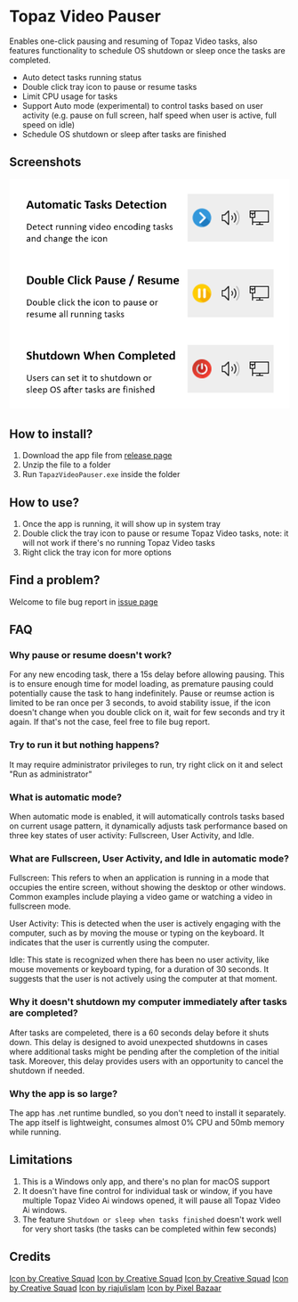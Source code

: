 # Topaz Video Pauser

Enables one-click pausing and resuming of Topaz Video tasks, also features functionality to schedule OS shutdown or sleep once the tasks are completed.

- Auto detect tasks running status
- Double click tray icon to pause or resume tasks
- Limit CPU usage for tasks
- Support Auto mode (experimental) to control tasks based on user activity (e.g. pause on full screen, half speed when user is active, full speed on idle)
- Schedule OS shutdown or sleep after tasks are finished

## Screenshots
![App Introduction](app_intro.png?raw=true "App Introduction")

## How to install?
1. Download the app file from [release page](https://github.com/sbcarp/TopazVideoPauser/releases/)
2. Unzip the file to a folder
3. Run `TapazVideoPauser.exe` inside the folder

## How to use?
1. Once the app is running, it will show up in system tray
2. Double click the tray icon to pause or resume Topaz Video tasks, note: it will not work if there's no running Topaz Video tasks
3. Right click the tray icon for more options

## Find a problem?
Welcome to file bug report in [issue page](https://github.com/sbcarp/TopazVideoPauser/issues)

## FAQ
### Why pause or resume doesn't work?
For any new encoding task, there a 15s delay before allowing pausing. This is to ensure enough time for model loading, as premature pausing could potentially cause the task to hang indefinitely.
Pause or reumse action is limited to be ran once per 3 seconds, to avoid stability issue, if the icon doesn't change when you double click on it, wait for few seconds and try it again. If that's not the case, feel free to file bug report.

### Try to run it but nothing happens?
It may require administrator privileges to run, try right click on it and select "Run as administrator"

### What is automatic mode?
When automatic mode is enabled, it will automatically controls tasks based on current usage pattern, it dynamically adjusts task performance based on three key states of user activity: Fullscreen, User Activity, and Idle.

### What are Fullscreen, User Activity, and Idle in automatic mode?
Fullscreen: This refers to when an application is running in a mode that occupies the entire screen, without showing the desktop or other windows. Common examples include playing a video game or watching a video in fullscreen mode.

User Activity: This is detected when the user is actively engaging with the computer, such as by moving the mouse or typing on the keyboard. It indicates that the user is currently using the computer.

Idle: This state is recognized when there has been no user activity, like mouse movements or keyboard typing, for a duration of 30 seconds. It suggests that the user is not actively using the computer at that moment.

### Why it doesn't shutdown my computer immediately after tasks are completed?
After tasks are compeleted, there is a 60 seconds delay before it shuts down. This delay is designed to avoid unexpected shutdowns in cases where additional tasks might be pending after the completion of the initial task. Moreover, this delay provides users with an opportunity to cancel the shutdown if needed.

### Why the app is so large?
The app has .net runtime bundled, so you don't need to install it separately. The app itself is lightweight, consumes almost 0% CPU and 50mb memory while running.

## Limitations
1. This is a Windows only app, and there's no plan for macOS support
2. It doesn't have fine control for individual task or window, if you have multiple Topaz Video Ai windows opened, it will pause all Topaz Video Ai windows.
3. The feature `Shutdown or sleep when tasks finished` doesn't work well for very short tasks (the tasks can be completed within few seconds)

## Credits
[Icon by Creative Squad](https://www.freepik.com/icon/play_11081629#fromView=search&term=pause&track=ais&page=1&position=47&uuid=6faf0780-3bf4-40ca-9d00-ee690853b7bc)
[Icon by Creative Squad](https://www.freepik.com/icon/lock_11081621#fromView=resource_detail&position=9)
[Icon by Creative Squad](https://www.freepik.com/icon/lines_11081623#fromView=resource_detail&position=8)
[Icon by Creative Squad](https://www.freepik.com/icon/lock_11081619#fromView=resource_detail&position=10)
[Icon by riajulislam](https://www.freepik.com/icon/shutdown_3541892#fromView=search&term=shutdown&track=ais&page=1&position=69&uuid=dfcdb1dd-2377-493a-80c3-68c4465518f2)
[Icon by Pixel Bazaar](https://www.iconfinder.com/icons/11618327/circle_geometry_dot_stroke_icon)

